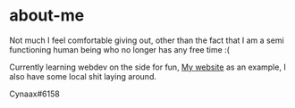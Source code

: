 # about-me

Not much I feel comfortable giving out, other than the fact that I am a semi functioning human being who no longer has any free time :(

Currently learning webdev on the side for fun, [My website](https://cynaax.neocities.org) as an example, I also have some local shit laying around.

Cynaax#6158
